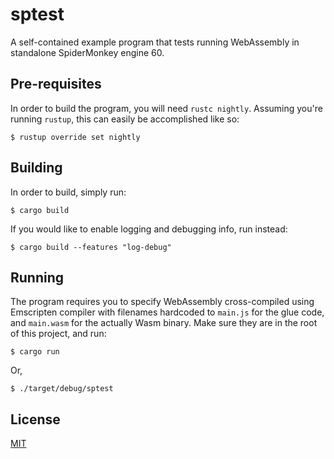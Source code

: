 # sptest
A self-contained example program that tests running WebAssembly in standalone SpiderMonkey
engine 60.

## Pre-requisites
In order to build the program, you will need `rustc nightly`. Assuming you're running `rustup`,
this can easily be accomplished like so:

```
$ rustup override set nightly
```

## Building
In order to build, simply run:

```
$ cargo build
```

If you would like to enable logging and debugging info, run instead:

```
$ cargo build --features "log-debug"
```

## Running
The program requires you to specify WebAssembly cross-compiled using Emscripten compiler with filenames hardcoded
to `main.js` for the glue code, and `main.wasm` for the actually Wasm binary. Make sure they are in the root of
this project, and run:

```
$ cargo run
```

Or,

```
$ ./target/debug/sptest
```

## License
[MIT](License)